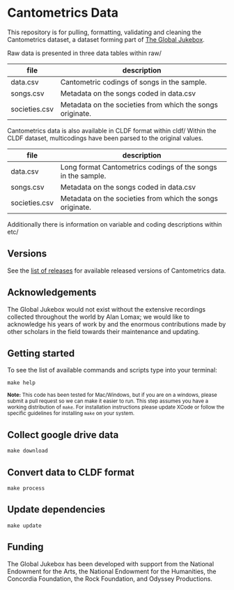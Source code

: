 # Cantometrics Data

This repository is for pulling, formatting, validating and cleaning the Cantometrics dataset, a dataset forming part of [The Global Jukebox](https://theglobaljukebox.org/#).

Raw data is presented in three data tables within raw/

| file             | description                                              |
|------------------|----------------------------------------------------------|
| data.csv         | Cantometric codings of songs in the sample.              |
| songs.csv        | Metadata on the songs coded in data.csv                  |
| societies.csv    | Metadata on the societies from which the songs originate.|

Cantometrics data is also available in CLDF format within cldf/ 
Within the CLDF dataset, multicodings have been parsed to the original values. 

| file             | description                                              |
|------------------|----------------------------------------------------------|
| data.csv         | Long format Cantometrics codings of the songs in the sample.|
| songs.csv        | Metadata on the songs coded in data.csv                  |
| societies.csv    | Metadata on the societies from which the songs originate.|

Additionally there is information on variable and coding descriptions within etc/ 

## Versions

See the [list of releases](https://github.com/theglobaljukebox/cantometrics/releases) for available released versions of Cantometrics data.

## Acknowledgements

The Global Jukebox would not exist without the extensive recordings collected throughout the world by Alan Lomax; we would like to acknowledge his years of work by  and the enormous contributions made by other scholars in the field towards their maintenance and updating.

## Getting started

To see the list of available commands and scripts type into your terminal:

`make help`

<small><strong>Note:</strong> This code has been tested for Mac/Windows, but if you are on a windows, please submit a pull request so we can make it easier to run. This step assumes you have a working distribution of `make`. For installation instructions please update XCode or follow the specific guidelines for installing `make` on your system. </small>

## Collect google drive data

`make download`

## Convert data to CLDF format
`make process`

## Update dependencies

`make update`

## Funding 

The Global Jukebox has been developed with support from the National Endowment for the Arts, the National Endowment for the Humanities, the Concordia Foundation, the Rock Foundation, and Odyssey Productions.
